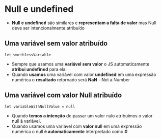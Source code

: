 # Null e undefined
- **Null e undefined** são similares e **representam a falta de valor** mas Null deve ser intencionalmente atribuído

## Uma variável sem valor atribuído
`let worthlessVariable`
- Sempre que usamos uma **variável sem valor** o JS automaticamente **atribui undefined** para ela.
- Quando **usamos** uma variável com valor **undefined** em uma expressão numérica o **resultado** retornado será **NaN** - Not a Number

## Uma variável com valor Null atribuído
`let variableWithNullValue = null`
- Quando **temos a intenção** de passar um valor nulo atribuímos o valor null à variável.
- Quando usamos uma variável com **valor null** em uma expressão numérica o null **é automaticamente** interpretado como **_0_**